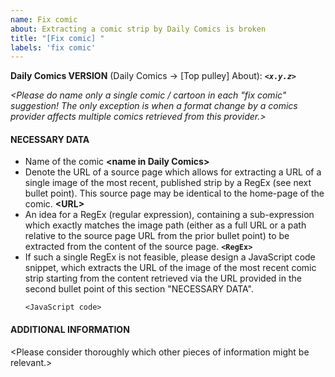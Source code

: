 ```yaml
---
name: Fix comic
about: Extracting a comic strip by Daily Comics is broken 
title: "[Fix comic] "
labels: 'fix comic'
---
```


**Daily Comics VERSION** (Daily Comics → [Top pulley] About): ***`<x.y.z>`***

*\<Please do name only a single comic / cartoon in each "fix comic" suggestion!  The only exception is when a format change by a comics provider affects multiple comics retrieved from this provider.\>*

#### NECESSARY DATA
- Name of the comic
  **\<name in Daily Comics\>**
- Denote the URL of a source page which allows for extracting a URL of a single image of the most recent, published strip by a RegEx (see next bullet point).  This source page may be identical to the home-page of the comic.
  **\<URL\>**
- An idea for a RegEx (regular expression), containing a sub-expression which exactly matches the image path (either as a full URL or a path relative to the source page URL from the prior bullet point) to be extracted from the content of the source page.
  **`<RegEx>`**
- If such a single RegEx is not feasible, please design a JavaScript code snippet, which extracts the URL of the image of the most recent comic strip starting from the content retrieved via the URL provided in the second bullet point of this section "NECESSARY DATA".
  ```
  <JavaScript code>
  ```

#### ADDITIONAL INFORMATION
\<Please consider thoroughly which other pieces of information might be relevant.\>

